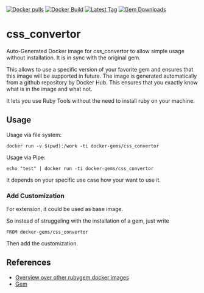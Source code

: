 [![Docker pulls](https://img.shields.io/docker/pulls/rubygem/css_convertor.svg)](https://hub.docker.com/r/rubygem/css_convertor/)
[![Docker Build](https://img.shields.io/docker/automated/rubygem/css_convertor.svg)](https://hub.docker.com/r/rubygem/css_convertor/)
[![Latest Tag](https://img.shields.io/github/tag/docker-rubygem/css_convertor.svg)](https://hub.docker.com/r/rubygem/css_convertor/)
[![Gem Downloads](https://img.shields.io/gem/dt/css_convertor.svg)](https://rubygems.org/gems/css_convertor/)
# css_convertor

Auto-Generated Docker image for css_convertor to allow simple usage without installation.
It is in sync with the original gem.

This allows to use a specific version of your favorite gem and ensures that this image will be supported in future.
The image is generated automatically from a github repository by Docker Hub.
This ensures that you exactly know what is in the image and what not.

It lets you use Ruby Tools without the need to install ruby on your machine.

## Usage

Usage via file system:

`docker run -v $(pwd):/work -ti docker-gems/css_convertor`

Usage via Pipe:

`echo "test" | docker run -ti docker-gems/css_convertor`

It depends on your specific use case how your want to use it.

### Add Customization

For extension, it could be used as base image.

So instead of struggeling with the installation of a gem, just write

`FROM docker-gems/css_convertor`

Then add the customization.

## References

 - [Overview over other rubygem docker images](https://github.com/thinkbot/docker-rubygem)
 - [Gem](https://rubygems.org/gems/css_convertor/)
